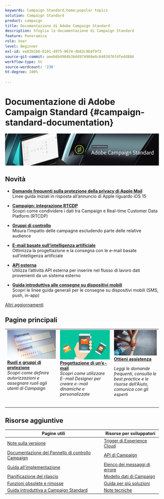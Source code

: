 ```yaml
---
keywords: Campaign Standard;home;popular topics
solution: Campaign Standard
product: campaign
title: Documentazione di Adobe Campaign Standard
description: Sfoglia la documentazione di Campaign Standard
feature: Panoramica
role: User
level: Beginner
exl-id: ee03b1b6-6101-4975-9674-db83c9b4f9f3
source-git-commit: aeeb6b4984b3bdd974960e8c6403876fdfedd886
workflow-type: ht
source-wordcount: '236'
ht-degree: 100%

---
```


# Documentazione di Adobe Campaign Standard {#campaign-standard-documentation}

![](start/using/assets/do-not-localize/banner_acs_doc.jpg)

## Novità

* **[Domande frequenti sulla protezione della privacy di Apple Mail](https://experienceleague.adobe.com/docs/deliverability-learn/deliverability-best-practice-guide/technotes/apple-mail-privacy-faq.html?lang=it)**<br/> Linee guida iniziali in risposta all’annuncio di Apple riguardo iOS 15

* **[Campaign: integrazione RTCDP](integrating/using/get-started-sources-destinations.md)**<br/> Scopri come condividere i dati tra Campaign e Real-time Customer Data Platform (RTCDP)

* **[Gruppi di controllo](sending/using/control-group.md)**<br/> 
Misura l’impatto delle campagne escludendo parte delle relative audience

* **[E-mail basate sull’intelligenza artificiale](sending/using/predictive.md)**<br/> Ottimizza la progettazione e la consegna con le e-mail basate sull’intelligenza artificiale

* **[API esterna](automating/using/external-api.md)**<br/> Utilizza l’attività API esterna per inserire nel flusso di lavoro dati provenienti da un sistema esterno

* **[Guida introduttiva alle consegne su dispositivi mobili](https://helpx.adobe.com/it/campaign/kb/acs-mobile.html)**<br/> Scopri le linee guida generali per le consegne su dispositivi mobili (SMS, push, in-app)

[Altri aggiornamenti](rn/using/documentation-updates.md)

## Pagine principali

<table>
<tr>
  <td valign="top">
    <a href="administration/using/about-access-management.md">
      <img alt="Ruoli" src="start/using/assets/roles.png"/>
    </a>
    <div>
    <a href="administration/using/about-access-management.md"><strong>Ruoli e gruppi di protezione</strong></a>
    </div>
    <em>Scopri come definire autorizzazioni e assegnare ruoli agli utenti di Campaign</em>
    <br>
  </td>
  <td valign="top">
    <a href="designing/using/designing-content-in-adobe-campaign.md">
      <img alt="Finestra di progettazione e-mail" src="start/using/assets/design.png" />
    </a>
    <div>
    <a href="designing/using/designing-content-in-adobe-campaign.md"><strong>Progettazione di un’e-mail</strong></a>
    </div>
    <em>Scopri come utilizzare E-mail Designer per creare e-mail dinamiche e personalizzate</em>
    <br>
  </td>
  <td valign="top">
       <img alt="Assistenza" src="start/using/assets/do-not-localize/help.jpeg" />
    <div><a href="support.md">
    <strong>Ottieni assistenza</strong></a>
    </div>
    <p><em>Leggi le domande frequenti, consulta le best practice e le risorse dell’Aiuto, comunica con gli esperti</em></p>
    <br>
  </td>
</tr>
</table>

## Risorse aggiuntive

| Pagine utili | Risorse per sviluppatori |
|---|---|
| [Note sulla versione](rn/using/release-notes.md) | [Trigger di Experience Cloud](integrating/using/about-adobe-experience-cloud-triggers.md) |
| [Documentazione del Pannello di controllo Campaign](https://experienceleague.adobe.com/docs/control-panel/using/control-panel-home.html?lang=it) | [API di Campaign](api/using/get-started-apis.md) |
| [Guida all’implementazione](https://helpx.adobe.com/it/campaign/kb/campaign-standard-implementation-guide.html) | [Elenco dei messaggi di errore](https://experienceleague.adobe.com/developer/campaign-errors/error_codes.html) |
| [Pianificazione del rilascio](rn/using/release-planning.md) | [Modello dati di Campaign](developing/using/datamodel-introduction.md) |
| [Funzioni obsolete e rimosse](rn/using/deprecated-features.md) | [Guida per più soluzioni](integrating/using/get-started-campaign-integrations.md) |
| [Guida introduttiva a Campaign Standard](start/using/about-campaign-standard.md) | [Note tecniche](https://helpx.adobe.com/it/campaign/kb/acs-article-list.html) |
